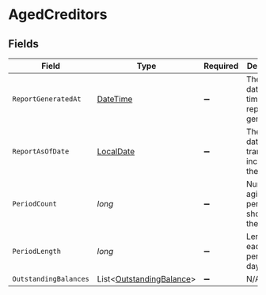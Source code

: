 # AgedCreditors


## Fields

| Field                                                                                 | Type                                                                                  | Required                                                                              | Description                                                                           | Example                                                                               |
| ------------------------------------------------------------------------------------- | ------------------------------------------------------------------------------------- | ------------------------------------------------------------------------------------- | ------------------------------------------------------------------------------------- | ------------------------------------------------------------------------------------- |
| `ReportGeneratedAt`                                                                   | [DateTime](https://learn.microsoft.com/en-us/dotnet/api/system.datetime?view=net-5.0) | :heavy_minus_sign:                                                                    | The exact date and time the report was generated.                                     | 2024-11-14T12:00:00.000Z                                                              |
| `ReportAsOfDate`                                                                      | [LocalDate](https://nodatime.org/3.1.x/api/NodaTime.LocalDate.html)                   | :heavy_minus_sign:                                                                    | The cutoff date for transactions included in the report.                              | 2024-11-13                                                                            |
| `PeriodCount`                                                                         | *long*                                                                                | :heavy_minus_sign:                                                                    | Number of aging periods shown in the report.                                          | 4                                                                                     |
| `PeriodLength`                                                                        | *long*                                                                                | :heavy_minus_sign:                                                                    | Length of each aging period in days.                                                  | 30                                                                                    |
| `OutstandingBalances`                                                                 | List<[OutstandingBalance](../../Models/Components/OutstandingBalance.md)>             | :heavy_minus_sign:                                                                    | N/A                                                                                   |                                                                                       |